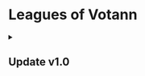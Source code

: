 # Leagues of Votann<!--Faction Name-->

<details>
<summary><h2>Update v1.0</h2></summary>

###### 23/06/2025 
### General
Added Index, all information can be found in the `Readme.md`.

</details>